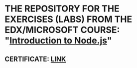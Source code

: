 # THE REPOSITORY FOR THE EXERCISES (LABS) FROM THE EDX/MICROSOFT COURSE: "[Introduction to Node.js](https://www.edx.org/course/introduction-node-js-microsoft-dev283x)"

## CERTIFICATE: [LINK](https://courses.edx.org/certificates/011d0afd84254c06846fbfd2261587e8)
